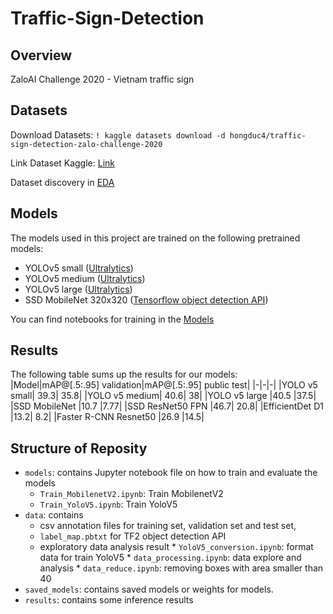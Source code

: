 # Traffic-Sign-Detection
## Overview
ZaloAI Challenge 2020 - Vietnam traffic sign 

## Datasets
Download Datasets: ```! kaggle datasets download -d hongduc4/traffic-sign-detection-zalo-challenge-2020 ```

Link Dataset Kaggle: [Link](www.kaggle.com/datasets/hongduc4/traffic-sign-detection-zalo-challenge-2020)

Dataset discovery in [EDA](https://github.com/ducbvh)

## Models
The models used in this project are trained on the following pretrained models:
* YOLOv5 small ([Ultralytics](https://github.com/ultralytics/yolov5))
* YOLOv5 medium ([Ultralytics](https://github.com/ultralytics/yolov5))
* YOLOv5 large ([Ultralytics](https://github.com/ultralytics/yolov5))
* SSD MobileNet 320x320 ([Tensorflow object detection API](https://github.com/tensorflow/models/blob/master/research/object_detection/g3doc/tf2_detection_zoo.md))

 You can find notebooks for training in the [Models](https://github.com/ducbvh)

## Results
The following table sums up the results for our models:
|Model|mAP@[.5:.95] validation|mAP@[.5:.95] public test|
|-|-|-|
|YOLO v5 small| 39.3| 35.8|
|YOLO v5 medium| 40.6| 38|
|YOLO v5 large |40.5 |37.5|
|SSD MobileNet |10.7 |7.77|
|SSD ResNet50 FPN |46.7| 20.8|
|EfficientDet D1 |13.2| 8.2|
|Faster R-CNN Resnet50 |26.9 |14.5|



## Structure of Reposity
* `models`: contains Jupyter notebook file on how to train and evaluate the models
    *  `Train_MobilenetV2.ipynb`: Train MobilenetV2
    *  `Train_YoloV5.ipynb`: Train YoloV5
* `data`: contains 
    *  csv annotation files for training set, validation set and test set, 
    *  `label_map.pbtxt` for TF2 object detection API
    *  exploratory data analysis result
      *  `YoloV5_conversion.ipynb`: format data for train YoloV5
      *  `data_processing.ipynb`: data explore and analysis
      *  `data_reduce.ipynb`: removing boxes with area smaller than 40
* `saved_models`: contains saved models or weights for models.
* `results`: contains some inference results



